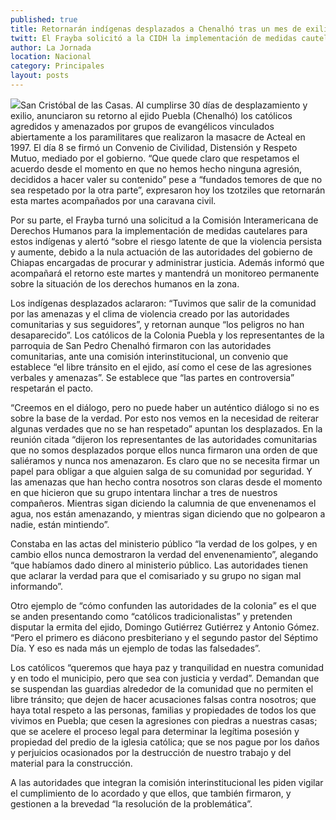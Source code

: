 ```yaml
---
published: true
title: Retornarán indígenas desplazados a Chenalhó tras un mes de exilio
twitt: El Frayba solicitó a la CIDH la implementación de medidas cautelares.
author: La Jornada
location: Nacional
category: Principales
layout: posts
---
```


![](http://i.imgur.com/AR1RSBtm.jpg)San Cristóbal de las Casas. Al cumplirse 30 días de desplazamiento y exilio, anunciaron su retorno al ejido Puebla (Chenalhó) los católicos agredidos y amenazados por grupos de evangélicos vinculados abiertamente a los paramilitares que realizaron la masacre de Acteal en 1997. El día 8 se firmó un Convenio de Civilidad, Distensión y Respeto Mutuo, mediado por el gobierno. “Que quede claro que respetamos el acuerdo desde el momento en que no hemos hecho ninguna agresión, decididos a hacer valer su contenido” pese a “fundados temores de que no sea respetado por la otra parte”, expresaron hoy los tzotziles que retornarán esta martes acompañados por una caravana civil.

Por su parte, el Frayba turnó una solicitud a la Comisión Interamericana de Derechos Humanos para la implementación de medidas cautelares para estos indígenas y alertó “sobre el riesgo latente de que la violencia persista y aumente, debido a la nula actuación de las autoridades del gobierno de Chiapas encargadas de procurar y administrar justicia. Además informó que acompañará el retorno este martes y mantendrá un monitoreo permanente sobre la situación de los derechos humanos en la zona.

Los indígenas desplazados aclararon: “Tuvimos que salir de la comunidad por las amenazas y el clima de violencia creado por las autoridades comunitarias y sus seguidores”, y retornan aunque “los peligros no han desaparecido”. Los católicos de la Colonia Puebla y los representantes de la parroquia de San Pedro Chenalhó firmaron con las autoridades comunitarias, ante una comisión interinstitucional, un convenio que establece “el libre tránsito en el ejido, así como el cese de las agresiones verbales y amenazas”. Se establece que “las partes en controversia” respetarán el pacto.

“Creemos en el diálogo, pero no puede haber un auténtico diálogo si no es sobre la base de la verdad. Por esto nos vemos en la necesidad de reiterar algunas verdades que no se han respetado” apuntan los desplazados. En la reunión citada “dijeron los representantes de las autoridades comunitarias que no somos desplazados porque ellos nunca firmaron una orden de que saliéramos y nunca nos amenazaron. Es claro que no se necesita firmar un papel para obligar a que alguien salga de su comunidad por seguridad. Y las amenazas que han hecho contra nosotros son claras desde el momento en que hicieron que su grupo intentara linchar a tres de nuestros compañeros. Mientras sigan diciendo la calumnia de que envenenamos el agua, nos están amenazando, y mientras sigan diciendo que no golpearon a nadie, están mintiendo”.

Constaba en las actas del ministerio público “la verdad de los golpes, y en cambio ellos nunca demostraron la verdad del envenenamiento”, alegando “que habíamos dado dinero al ministerio público. Las autoridades tienen que aclarar la verdad para que el comisariado y su grupo no sigan mal informando”.

Otro ejemplo de “cómo confunden las autoridades de la colonia” es el que se anden presentando como “católicos tradicionalistas” y pretenden disputar la ermita del ejido, Domingo Gutiérrez Gutiérrez y Antonio Gómez. “Pero el primero es diácono presbiteriano y el segundo pastor del Séptimo Día. Y eso es nada más un ejemplo de todas las falsedades”.

Los católicos “queremos que haya paz y tranquilidad en nuestra comunidad y en todo el municipio, pero que sea con justicia y verdad”. Demandan que se suspendan las guardias alrededor de la comunidad que no permiten el libre tránsito; que dejen de hacer acusaciones falsas contra nosotros; que haya total respeto a las personas, familias y propiedades de todos los que vivimos en Puebla; que cesen la agresiones con piedras a nuestras casas; que se acelere el proceso legal para determinar la legítima posesión y propiedad del predio de la iglesia católica; que se nos pague por los daños y perjuicios ocasionados por la destrucción de nuestro trabajo y del material para la construcción.

A las autoridades que integran la comisión interinstitucional les piden vigilar el cumplimiento de lo acordado y que ellos, que también firmaron, y gestionen a la brevedad “la resolución de la problemática”.
